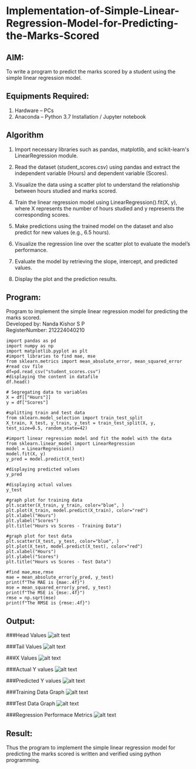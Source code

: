 # Implementation-of-Simple-Linear-Regression-Model-for-Predicting-the-Marks-Scored

## AIM:
To write a program to predict the marks scored by a student using the simple linear regression model.

## Equipments Required:
1. Hardware – PCs
2. Anaconda – Python 3.7 Installation / Jupyter notebook

## Algorithm
1. Import necessary libraries such as pandas, matplotlib, and scikit-learn's LinearRegression module.

2. Read the dataset (student_scores.csv) using pandas and extract the independent variable (Hours) and dependent variable (Scores).

3. Visualize the data using a scatter plot to understand the relationship between hours studied and marks scored.

4. Train the linear regression model using LinearRegression().fit(X, y), where X represents the number of hours studied and y represents the corresponding scores.

5. Make predictions using the trained model on the dataset and also predict for new values (e.g., 6.5 hours).

6. Visualize the regression line over the scatter plot to evaluate the model’s performance.

7. Evaluate the model by retrieving the slope, intercept, and predicted values.

8. Display the plot and the prediction results.

## Program:

Program to implement the simple linear regression model for predicting the marks scored.<br>
Developed by: Nanda Kishor S P<br>
RegisterNumber: 212224040210<br>

```
import pandas as pd
import numpy as np
import matplotlib.pyplot as plt
#import libraries to find mae, mse
from sklearn.metrics import mean_absolute_error, mean_squared_error
#read csv file
df=pd.read_csv("student_scores.csv")
#displaying the content in datafile
df.head()
```

```
# Segregating data to variables
X = df[["Hours"]]
y = df["Scores"]
```

```
#splitting train and test data
from sklearn.model_selection import train_test_split
X_train, X_test, y_train, y_test = train_test_split(X, y, test_size=0.5, random_state=42)
```

```
#import linear regression model and fit the model with the data
from sklearn.linear_model import LinearRegression
model = LinearRegression()
model.fit(X, y)
y_pred = model.predict(X_test)
```

```
#displaying predicted values
y_pred
```

```
#displaying actual values
y_test
```


```
#graph plot for training data
plt.scatter(X_train, y_train, color="blue", )
plt.plot(X_train, model.predict(X_train), color="red")
plt.xlabel("Hours")
plt.ylabel("Scores")
plt.title("Hours vs Scores - Training Data")
```

```
#graph plot for test data
plt.scatter(X_test, y_test, color="blue", )
plt.plot(X_test, model.predict(X_test), color="red")
plt.xlabel("Hours")
plt.ylabel("Scores")
plt.title("Hours vs Scores - Test Data")
```

```
#find mae,mse,rmse
mae = mean_absolute_error(y_pred, y_test)
print(f"The MAE is {mae:.4f}")
mse = mean_squared_error(y_pred, y_test)
print(f"The MSE is {mse:.4f}")
rmse = np.sqrt(mse)
print(f"The RMSE is {rmse:.4f}")
```
## Output:

###Head Values
![alt text](image.png)

###Tail Values
![alt text](image-1.png)

###X Values
![alt text](image-2.png)

###Actual Y values
![alt text](image-3.png)

###Predicted Y values
![alt text](image-4.png)

###Training Data Graph
![alt text](image-5.png)

###Test Data Graph
![alt text](image-6.png)

###Regression Performace Metrics
![alt text](image-7.png)

## Result:
Thus the program to implement the simple linear regression model for predicting the marks scored is written and verified using python programming.
